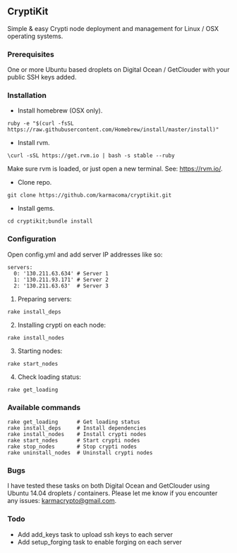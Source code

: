 ## CryptiKit

Simple &amp; easy Crypti node deployment and management for Linux / OSX operating systems.

### Prerequisites

One or more Ubuntu based droplets on Digital Ocean / GetClouder with your public SSH keys added.

### Installation


* Install homebrew (OSX only).

```
ruby -e "$(curl -fsSL https://raw.githubusercontent.com/Homebrew/install/master/install)"
```

* Install rvm.
```
\curl -sSL https://get.rvm.io | bash -s stable --ruby
```

Make sure rvm is loaded, or just open a new terminal. See: https://rvm.io/.

* Clone repo.
```
git clone https://github.com/karmacoma/cryptikit.git
```

* Install gems.
```
cd cryptikit;bundle install
```

### Configuration

Open config.yml and add server IP addresses like so:

```
servers:
  0: '130.211.63.634' # Server 1
  1: '130.211.93.171' # Server 2
  2: '130.211.63.63'  # Server 3
```

1. Preparing servers:

```
rake install_deps
```

2. Installing crypti on each node:

```
rake install_nodes
```

3. Starting nodes:

```
rake start_nodes
```

4. Check loading status:

```
rake get_loading
```

### Available commands

```
rake get_loading      # Get loading status
rake install_deps     # Install dependencies
rake install_nodes    # Install crypti nodes
rake start_nodes      # Start crypti nodes
rake stop_nodes       # Stop crypti nodes
rake uninstall_nodes  # Uninstall crypti nodes
```

### Bugs

I have tested these tasks on both Digital Ocean and GetClouder using Ubuntu 14.04 droplets / containers.
Please let me know if you encounter any issues: karmacrypto@gmail.com.

### Todo

* Add add_keys task to upload ssh keys to each server
* Add setup_forging task to enable forging on each server
